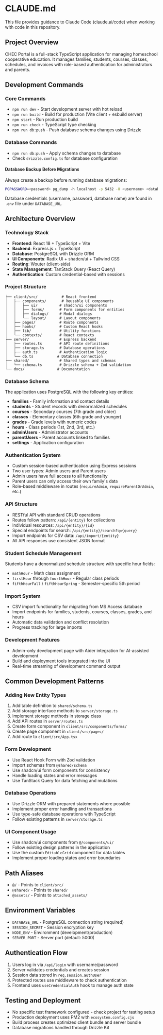 # CLAUDE.md

This file provides guidance to Claude Code (claude.ai/code) when working with code in this repository.

## Project Overview

CHEC Portal is a full-stack TypeScript application for managing homeschool cooperative education. It manages families, students, courses, classes, schedules, and invoices with role-based authentication for administrators and parents.

## Development Commands

### Core Commands
- `npm run dev` - Start development server with hot reload
- `npm run build` - Build for production (Vite client + esbuild server)  
- `npm start` - Run production build
- `npm run check` - TypeScript type checking
- `npm run db:push` - Push database schema changes using Drizzle

### Database Commands
- `npm run db:push` - Apply schema changes to database
- Check `drizzle.config.ts` for database configuration

#### Database Backup Before Migrations
Always create a backup before running database migrations:
```bash
PGPASSWORD=<password> pg_dump -h localhost -p 5432 -U <username> <database> > db/backups/backup_$(date +%Y%m%d_%H%M%S)_before_migration_name.sql
```
Database credentials (username, password, database name) are found in `.env` file under `DATABASE_URL`.

## Architecture Overview

### Technology Stack
- **Frontend**: React 18 + TypeScript + Vite
- **Backend**: Express.js + TypeScript  
- **Database**: PostgreSQL with Drizzle ORM
- **UI Components**: Radix UI + shadcn/ui + Tailwind CSS
- **Routing**: Wouter (client-side)
- **State Management**: TanStack Query (React Query)
- **Authentication**: Custom credential-based with sessions

### Project Structure
```
├── client/src/           # React frontend
│   ├── components/       # Reusable UI components
│   │   ├── ui/          # shadcn/ui components
│   │   ├── forms/       # Form components for entities
│   │   ├── dialogs/     # Modal dialogs
│   │   └── layout/      # Layout components
│   ├── pages/           # Route components
│   ├── hooks/           # Custom React hooks
│   ├── lib/             # Utility functions
│   └── contexts/        # React contexts
├── server/              # Express backend
│   ├── routes.ts        # API route definitions
│   ├── storage.ts       # Database operations
│   ├── auth.ts          # Authentication logic
│   └── db.ts           # Database connection
├── shared/              # Shared types and schemas
│   └── schema.ts        # Drizzle schema + Zod validation
└── docs/               # Documentation
```

### Database Schema
The application uses PostgreSQL with the following key entities:
- **families** - Family information and contact details
- **students** - Student records with denormalized schedules
- **courses** - Secondary courses (7th grade and older)
- **classes** - Elementary classes (6th grade and younger)  
- **grades** - Grade levels with numeric codes
- **hours** - Class periods (1st, 2nd, 3rd, etc.)
- **adminUsers** - Administrator accounts
- **parentUsers** - Parent accounts linked to families
- **settings** - Application configuration

### Authentication System
- Custom session-based authentication using Express sessions
- Two user types: Admin users and Parent users
- Admin users have full access to all functionality
- Parent users can only access their own family's data
- Role-based middleware in routes (`requireAdmin`, `requireParentOrAdmin`, etc.)

### API Structure
- RESTful API with standard CRUD operations
- Routes follow pattern: `/api/{entity}` for collections
- Individual resources: `/api/{entity}/{id}`
- Special endpoints for search: `/api/{entity}/search?q={query}`
- Import endpoints for CSV data: `/api/import/{entity}`
- All API responses use consistent JSON format

### Student Schedule Management
Students have a denormalized schedule structure with specific hour fields:
- `mathHour` - Math class assignment
- `firstHour` through `fourthHour` - Regular class periods
- `fifthHourFall` / `fifthHourSpring` - Semester-specific 5th period

### Import System
- CSV import functionality for migrating from MS Access database
- Import endpoints for families, students, courses, classes, grades, and hours
- Automatic data validation and conflict resolution
- Progress tracking for large imports

### Development Features
- Admin-only development page with Aider integration for AI-assisted development
- Build and deployment tools integrated into the UI
- Real-time streaming of development command output

## Common Development Patterns

### Adding New Entity Types
1. Add table definition to `shared/schema.ts`
2. Add storage interface methods to `server/storage.ts`
3. Implement storage methods in storage class
4. Add API routes in `server/routes.ts`
5. Create form component in `client/src/components/forms/`
6. Create page component in `client/src/pages/`
7. Add route to `client/src/App.tsx`

### Form Development
- Use React Hook Form with Zod validation
- Import schemas from `@shared/schema`
- Use shadcn/ui form components for consistency
- Handle loading states and error messages
- Use TanStack Query for data fetching and mutations

### Database Operations
- Use Drizzle ORM with prepared statements where possible
- Implement proper error handling and transactions
- Use type-safe database operations with TypeScript
- Follow existing patterns in `server/storage.ts`

### UI Component Usage
- Use shadcn/ui components from `@/components/ui/`
- Follow existing design patterns in the application
- Use the custom `EditableGrid` component for data tables
- Implement proper loading states and error boundaries

## Path Aliases
- `@/` - Points to `client/src/`
- `@shared/` - Points to `shared/`
- `@assets/` - Points to `attached_assets/`

## Environment Variables
- `DATABASE_URL` - PostgreSQL connection string (required)
- `SESSION_SECRET` - Session encryption key
- `NODE_ENV` - Environment (development/production)
- `SERVER_PORT` - Server port (default: 5000)

## Authentication Flow
1. Users log in via `/api/login` with username/password
2. Server validates credentials and creates session
3. Session data stored in `req.session.authUser`
4. Protected routes use middleware to check authentication
5. Frontend uses `useCredentialAuth` hook to manage auth state

## Testing and Deployment
- No specific test framework configured - check project for testing setup
- Production deployment uses PM2 with `ecosystem.config.cjs`
- Build process creates optimized client bundle and server bundle
- Database migrations handled through Drizzle Kit
